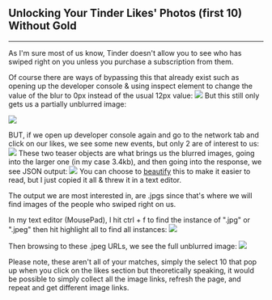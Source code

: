 ## Unlocking Your Tinder Likes' Photos (first 10) Without Gold

***
As I'm sure most of us know, Tinder doesn't allow you to see who has swiped right on you unless you purchase a subscription from them.

Of course there are ways of bypassing this that already exist such as opening up the developer console & using inspect element to change the value of the blur to 0px instead of the usual 12px value:
![](https://github.com/1d8/GettingLikesPics/blob/master/tinder/devconsole.png) 
But this still only gets us a partially unblurred image:

![](https://github.com/1d8/GettingLikesPics/blob/master/tinder/blurredimg.png)

BUT, if we open up developer console again and go to the network tab and click on our likes, we see some new events, but only 2 are of interest to us:
![](https://github.com/1d8/GettingLikesPics/blob/master/tinder/teaser.png)
These two teaser objects are what brings us the blurred images, going into the larger one (in my case 3.4kb), and then going into the response, we see JSON output:
![](https://github.com/1d8/GettingLikesPics/blob/master/tinder/json.png)
You can choose to [beautify](https://gchq.github.io/CyberChef/#recipe=JSON_Beautify('%20%20%20%20',false)) this to make it easier to read, but I just copied it all & threw it in a text editor.

The output we are most interested in, are .jpgs since that's where we will find images of the people who swiped right on us.

In my text editor (MousePad), I hit ctrl + f to find the instance of ".jpg" or ".jpeg" then hit highlight all to find all instances:
![](https://github.com/1d8/GettingLikesPics/blob/master/tinder/mpad.png)

Then browsing to these .jpeg URLs, we see the full unblurred image:
![](https://github.com/1d8/GettingLikesPics/blob/master/tinder/fullimg.png)

Please note, these aren't all of your matches, simply the select 10 that pop up when you click on the likes section but theoretically speaking, it would be possible to simply collect all the image links, refresh the page, and repeat and get different image links.
